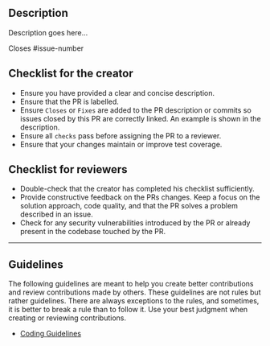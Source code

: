 ## Description

Description goes here...

Closes #issue-number

## Checklist for the creator

- Ensure you have provided a clear and concise description.
- Ensure that the PR is labelled.
- Ensure `Closes` or `Fixes` are added to the PR description or commits so issues closed by this PR are correctly linked. An example is shown in the description.
- Ensure all `checks` pass before assigning the PR to a reviewer.
- Ensure that your changes maintain or improve test coverage.

## Checklist for reviewers

- Double-check that the creator has completed his checklist sufficiently.
- Provide constructive feedback on the PRs changes. Keep a focus on the solution approach, code quality, and that the PR solves a problem described in an issue.
- Check for any security vulnerabilities introduced by the PR or already present in the codebase touched by the PR.

---

## Guidelines

The following guidelines are meant to help you create better contributions and review contributions made by others. These guidelines are not rules but rather guidelines. There are always exceptions to the rules, and sometimes, it is better to break a rule than to follow it. Use your best judgment when creating or reviewing contributions.

- [Coding Guidelines](../guidelines/coding-guidelines.md)
